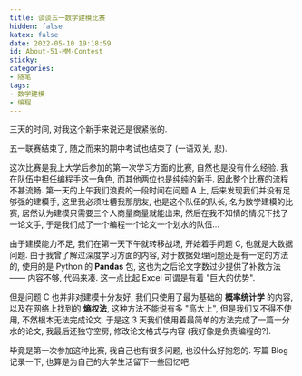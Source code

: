 ```yaml
---
title: 谈谈五一数学建模比赛
hidden: false
katex: false
date: 2022-05-10 19:18:59
id: About-51-MM-Contest
sticky:
categories:
- 随笔
tags:
- 数学建模
- 编程
---
```


三天的时间, 对我这个新手来说还是很紧张的.

<!-- more -->

五一联赛结束了, 随之而来的期中考试也结束了 (一语双关, 悲).

这次比赛是我上大学后参加的第一次学习方面的比赛, 自然也是没有什么经验. 我在队伍中担任编程手这一角色, 而其他两位也是纯纯的新手. 因此整个比赛的流程不甚流畅. 第一天的上午我们浪费的一段时间在问题 A 上, 后来发现我们并没有足够强的建模手, 这里我必须吐槽我那朋友, 也是这个队伍的队长, 名为数学建模的比赛, 居然认为建模只需要三个人商量商量就能出来, 然后在我不知情的情况下找了一论文手, 于是我们成了一个编程一个论文一个划水的队伍...

由于建模能力不足, 我们在第一天下午就转移战场, 开始着手问题 C, 也就是大数据问题. 由于我曾了解过深度学习方面的内容, 对于数据处理问题还是有一定的方法的, 使用的是 Python 的 **Pandas** 包, 这也为之后论文字数过少提供了补救方法 —— 内容不够, 代码来凑. 这一点比起 Excel 可谓是有着 "巨大的优势".

但是问题 C 也并非对建模十分友好, 我们只使用了最为基础的 **概率统计学** 的内容, 以及在网络上找到的 **熵权法**, 这种方法不能说有多 "高大上", 但是我们又不得不使用, 不然根本无法完成论文. 于是这 3 天我们使用着最简单的方法完成了一篇十分水的论文, 我最后还独守空房, 修改论文格式与内容 (我好像是负责编程的?).

毕竟是第一次参加这种比赛, 我自己也有很多问题, 也没什么好抱怨的. 写篇 Blog 记录一下, 也算是为自己的大学生活留下一些回忆吧.